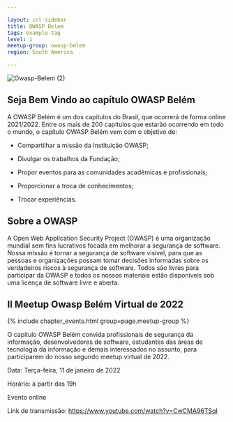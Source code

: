 ```yaml
---

layout: col-sidebar
title: OWASP Belem
tags: example-tag
level: 1
meetup-group: owasp-belem
region: South America

---
```

![Owasp-Belem (2)](https://user-images.githubusercontent.com/16158526/117233453-897c0380-adf9-11eb-9532-be5cc93f5085.png)


## Seja Bem Vindo ao capítulo OWASP Belém

A OWASP Belém é um dos capítulos do Brasil, que ocorrerá de forma online 2021/2022. Entre os mais de 200 capítulos que estarão ocorrendo em todo o mundo, o capítulo OWASP Belém vem com o objetivo de:


- Compartilhar a missão da Instituição OWASP;

- Divulgar os trabalhos da Fundação;

- Propor eventos para as comunidades acadêmicas e profissionais;

- Proporcionar a troca de conhecimentos;

- Trocar experiências. 

## Sobre a OWASP

A Open Web Application Security Project (OWASP) é uma organização mundial sem fins lucrativos focada em melhorar a segurança de software. Nossa missão é tornar a segurança de software visível, para que as pessoas e organizações possam tomar decisões informadas sobre os verdadeiros riscos à segurança de software. Todos são livres para participar da OWASP e todos os nossos materiais estão disponíveis sob uma licença de software livre e aberta.


## II Meetup Owasp Belém  Virtual de 2022

{% include chapter_events.html group=page.meetup-group %}

O capítulo OWASP Belém convida profissionais de segurança da informação, desenvolvedores de software, estudantes das áreas de tecnologia da informação e demais interessados no assunto, para participarem do nosso segundo meetup virtual de 2022.

Data: Terça-feira, 11 de janeiro de 2022

Horário: à partir das 19h

Evento online

Link de transmissão: https://www.youtube.com/watch?v=CwCMA96TSqI
